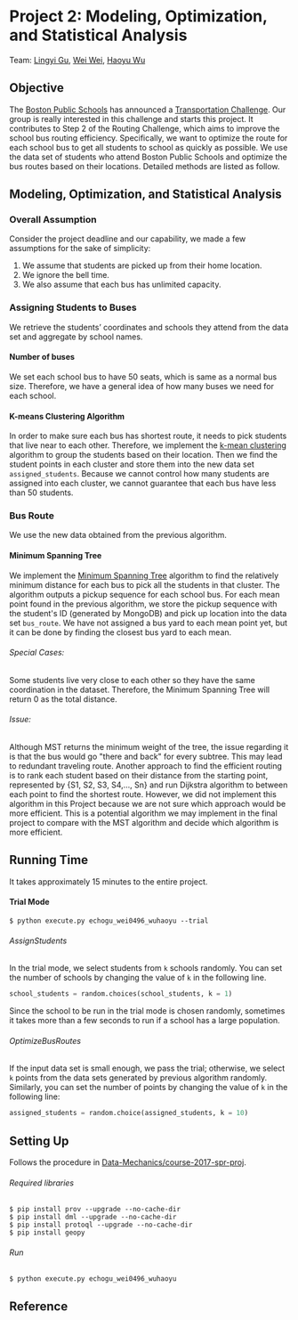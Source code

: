 # Project 2: Modeling, Optimization, and Statistical Analysis
Team: [Lingyi Gu][lyg], [Wei Wei][ww], [Haoyu Wu][hyw]

## Objective
The [Boston Public Schools][bps] has announced a [Transportation Challenge][tc].  Our group is really interested in this challenge and starts this project. It contributes to Step 2 of the Routing Challenge, which aims to improve the school bus routing efficiency.  Specifically, we want to optimize the route for each school bus to get all students  to school as quickly as possible. We use the data set  of students who attend Boston Public Schools and optimize the bus routes based on their locations. Detailed methods are listed as follow.

## Modeling, Optimization, and Statistical Analysis
### Overall Assumption
Consider the project deadline and our capability, we made a few assumptions for the sake of simplicity:
1. We assume that students are picked up from their home location.
2. We ignore the bell time.
3. We also assume that each bus has unlimited capacity.

### Assigning Students to Buses
We retrieve the students’ coordinates and schools they attend from the data set and aggregate by school names.
#### Number of buses
We set each school bus to have 50 seats, which is same as a normal bus size.  Therefore, we have a general idea of how many buses we need for each school.
#### K-means Clustering Algorithm
In order to make sure each bus has shortest route, it needs to pick students that live near to each other. Therefore, we implement the [k-mean clustering](https://en.wikipedia.org/wiki/K-means_clustering)  algorithm to group the students based on their location. Then we find the student points in each cluster and store them into the new data set ```assigned_students```. Because we cannot control how many students are assigned into each cluster, we cannot  guarantee that each bus have less than 50 students.

### Bus Route
We use the new data obtained from the previous algorithm.
#### Minimum Spanning Tree
We implement the [Minimum Spanning Tree](https://en.wikipedia.org/wiki/Minimum_spanning_tree) algorithm to find the relatively minimum distance for each bus to pick all the students in that cluster. The algorithm outputs a pickup sequence for each school bus. For each mean point found in the previous algorithm, we store the pickup sequence with the student's ID (generated by MongoDB) and pick up location into the data set ```bus_route```.
We have not assigned a bus yard to each mean point yet, but it can be done by finding the closest bus yard to each mean.
###### Special Cases:
Some students live very close to each other so they have the same coordination in the dataset. Therefore, the Minimum Spanning Tree will return 0 as the total distance.
###### Issue:
Although MST returns the minimum weight of the tree, the issue regarding it is that
the bus would go "there and back" for every subtree. This may lead to redundant traveling route. Another approach to find the efficient routing is to rank each student
based on their distance from the starting point, represented by {S1, S2, S3, S4,..., Sn} and run Dijkstra algorithm
to between each point to find the shortest route. However, we did not implement this algorithm in this Project because we are not sure which approach would be more efficient.
This is a potential algorithm we may implement in the final project to compare with the MST algorithm and decide which algorithm is more efficient.
## Running Time
It takes approximately 15 minutes to the entire project.
#### Trial Mode
```
$ python execute.py echogu_wei0496_wuhaoyu --trial
```
###### AssignStudents
In the trial mode, we select students from ```k``` schools randomly. You can set the number of schools by changing the value of ```k``` in the following line.
```python
school_students = random.choices(school_students, k = 1)
```
Since the school to be run in the trial mode is chosen randomly, sometimes it takes more than a few seconds to run if a school has a large population.
###### OptimizeBusRoutes
If the input data set is small enough, we pass the trial; otherwise, we select ```k``` points from the data sets generated by previous algorithm randomly. Similarly, you can set the number of points by changing the value of  ```k``` in the following line:
```python
assigned_students = random.choice(assigned_students, k = 10)
```

## Setting Up
Follows the procedure in [Data-Mechanics/course-2017-spr-proj][dm].

###### Required libraries
```
$ pip install prov --upgrade --no-cache-dir
$ pip install dml --upgrade --no-cache-dir
$ pip install protoql --upgrade --no-cache-dir
$ pip install geopy
```
###### Run
```
$ python execute.py echogu_wei0496_wuhaoyu
```

[lyg]: https://github.com/lingyigu
[ww]: https://github.com/wei0496
[hyw]: https://github.com/wuhaoyujerry
[bps]: http://www.bostonpublicschools.org/
[tc]: http://bostonpublicschools.org/transportationchallenge
[dm]: https://github.com/Data-Mechanics/course-2017-spr-proj

## Reference
